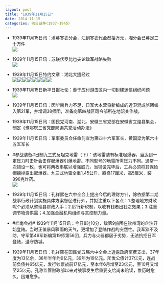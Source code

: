 ```yaml
---
layout: post
title: "1939年11月15日"
date: 2014-11-15
categories: 抗日战争(1937-1945)
---
```


<meta name="referrer" content="no-referrer" />

- 1939年11月15日讯：滇募寒衣分会，汇到寒衣代金叁拾万元，湘分会已募足三十万件 <br/><img src="https://ww3.sinaimg.cn/large/aca367d8jw1emc3947wztj205l0e2jrv.jpg" />

- 1939年11月15日讯：苏联伏罗比也夫论敌军战略失败 <br/><img src="https://ww2.sinaimg.cn/large/aca367d8jw1emc1j3h2t9j20e00cymyn.jpg" />

- 1939年11月15日特约文章：湘北大捷经过 <br/><img src="https://ww4.sinaimg.cn/large/aca367d8jw1embzsvwi42j20jx0kfadc.jpg" /><img src="https://ww2.sinaimg.cn/large/aca367d8jw1embzsw50lsj20ka0klgp5.jpg" /><img src="https://ww3.sinaimg.cn/large/aca367d8jw1embzsw5rxej20ni071wft.jpg" /><img src="https://ww4.sinaimg.cn/large/aca367d8jw1embzswcwmqj20xi06yjtd.jpg" /><img src="https://ww3.sinaimg.cn/large/aca367d8jw1embzswej0yj2040074glk.jpg" /><img src="https://ww2.sinaimg.cn/large/aca367d8jw1embzswku7jj20uz076q4v.jpg" /><img src="https://ww1.sinaimg.cn/large/aca367d8jw1embzswnxx2j20tl071q4n.jpg" /><img src="https://ww3.sinaimg.cn/large/aca367d8jw1embzswpz8fj20uz076q4v.jpg" />

- 1939年11月15日新华日报社论：善于应付游击区内一切封建迷信组织问题 <br/><img src="https://ww1.sinaimg.cn/large/aca367d8jw1emby22igxkj20ze0g8n2k.jpg" />

- 1939年11月15日讯：因华南兵力不足，日军大本营将新编成的近卫混成旅团编入第21军，并增调38师团，准备向第四战区司令部所在地韶关作战。 

- 1939年11月15日讯：国民党河南、湖北、安徽三省党部在安徽省立煌县集会，制定《豫鄂皖三省党部防遏共党活动办法》 

- 1939年11月15日讯：军事委员会任命何宣为第四十六军军长，黄国梁为第六十五军军长 

- #参战装备#日制九三式反坦克地雷（下）：该地雷装有标准起爆器，当达到一定压力时击针会击穿起爆器引爆地雷。不同型号的地雷所需压力不同。通常一次铺设一枚，也可将两枚串联以增强威力。当铺设完毕后，工兵必须将其保险帽摘掉露出起爆器。九三式地雷全重1.45公斤，直径17厘米，高5厘米，装890克炸药。 <br/><img src="https://ww1.sinaimg.cn/large/aca367d8jw1embgab9ztwj20go1qk4jc.jpg" />

- 1939年11月15日讯：孔祥熙在六中全会上提出今后的理财方针，除依据第二期战事行政计划实施具体方案督促进行外，并拟注重以下各点：1.整理地方财政呢个必须从整理县财政入手；2.厉行新税制，以收有钱者出钱之效果；3.注重调节物资供需；4.加强金融机构组织与其控制力量。 

- #桂南会战# 1939年11月15日讯：今日8时10分，敌第9旅团在钦州湾的企沙开始登陆。当时正值暴风骤雨的天气，更增加了登陆作战的突然性。我军猝不及防，守军第46军新编第19师第56团，兵力与火器都居于劣势，无法抗拒日军登陆，退守防城。 

- 1939年11月15日讯：孔祥熙在国民党五届六中全会上透露政府军费支出，37年度为13亿余，38年半年约9亿元，39年为19亿元。所发公债计37亿元，连战前负债共65亿元，发行钞票战前17亿元，至本年6月增至23亿元，至10月又增至25亿元。孔称监管财政部以来对战事发生后重要支给尚未贻误，惟历时愈久，困难愈多。 

